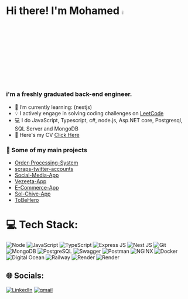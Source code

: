 # Hi there! I'm Mohamed <a href="https://www.gautamkrishnar.com/"><img src="https://media.giphy.com/media/hvRJCLFzcasrR4ia7z/giphy.gif" width="5%"></a>

### i'm a freshly graduated back-end engineer. 

- 🌱 I’m currently learning: (nestjs)
- 💡 I actively engage in solving coding challenges on [LeetCode](https://leetcode.com/mohmedeprahem/)
- 💻 I do JavaScript, Typescript, c#, node.js, Asp.NET core, Postgresql, SQL Server and MongoDB
- 📄 Here's my CV [Click Here](https://drive.google.com/file/d/1XTJJdBoAVt1Ej5wICe9KpCaEFLEJFAzW/view?usp=sharing)

### 🚀 Some of my main projects

- [Order-Processing-System](https://github.com/mohmedeprahem/appgainTask)
- [scraps-twitter-accounts](https://github.com/mohmedeprahem/scraps-twitter-accounts)
- [Social-Media-App](https://github.com/mohmedeprahem/social-media)
- [Vezeeta-App](https://github.com/mohmedeprahem/Vezeeta-App)
- [E-Commerce-App](https://github.com/mohmedeprahem/E-commerce)
- [Sol-Chive-App](https://github.com/mohmedeprahem/Sol-Chive)
- [ToBeHero](https://github.com/Unknown-squad/toBeHero-backend)


# 💻 Tech Stack:
![Node](https://img.shields.io/badge/Node.js-339933?style=for-the-badge&logo=nodedotjs&logoColor=white)
![JavaScript](https://img.shields.io/badge/JavaScript-f7e018?style=for-the-badge&logo=javascript&logoColor=000000)
![TypeScript](https://img.shields.io/badge/TypeScript-3178c6?style=for-the-badge&logo=typescript&logoColor=white)
![Express JS](https://img.shields.io/badge/Express.js-000000?style=for-the-badge&logo=express&logoColor=white)
![Nest JS](https://img.shields.io/badge/nestjs-E0234E?style=for-the-badge&logo=nestjs&logoColor=white)
![Git](https://img.shields.io/badge/Git-f54d27?style=for-the-badge&logo=Git&logoColor=white)
![MongoDB](https://img.shields.io/badge/MongoDB-4EA94B?style=for-the-badge&logo=mongodb&logoColor=white)
![PostgreSQL](https://img.shields.io/badge/PostgreSQL-316192?style=for-the-badge&logo=postgresql&logoColor=white)
![Swagger](https://img.shields.io/badge/Swagger-85EA2D?style=for-the-badge&logo=Swagger&logoColor=white)
![Postman](https://img.shields.io/badge/Postman-FF6C37?style=for-the-badge&logo=Postman&logoColor=white)
![NGINX](https://img.shields.io/badge/Nginx-009639?style=for-the-badge&logo=nginx&logoColor=white)
![Docker](https://img.shields.io/badge/Docker-2CA5E0?style=for-the-badge&logo=docker&logoColor=white)
![Digital Ocean](https://img.shields.io/badge/Digital_Ocean-0080FF?style=for-the-badge&logo=DigitalOcean&logoColor=white)
![Railway](https://img.shields.io/badge/Railway-131415?style=for-the-badge&logo=railway&logoColor=white)
![Render](https://img.shields.io/badge/Render-46E3B7?style=for-the-badge&logo=render&logoColor=white)
![Render](https://img.shields.io/badge/Heroku-430098?style=for-the-badge&logo=heroku&logoColor=white)


## 🌐 Socials:
[![LinkedIn](https://img.shields.io/badge/LinkedIn-0077B5?style=for-the-badge&logo=linkedin&logoColor=white)](https://www.linkedin.com/in/mohamed-ibrahem-24645b207/) [![gmail](https://img.shields.io/badge/Gmail-D14836?style=for-the-badge&logo=gmail&logoColor=white)](mailto:m.eprahem.168@gmail.com) 
